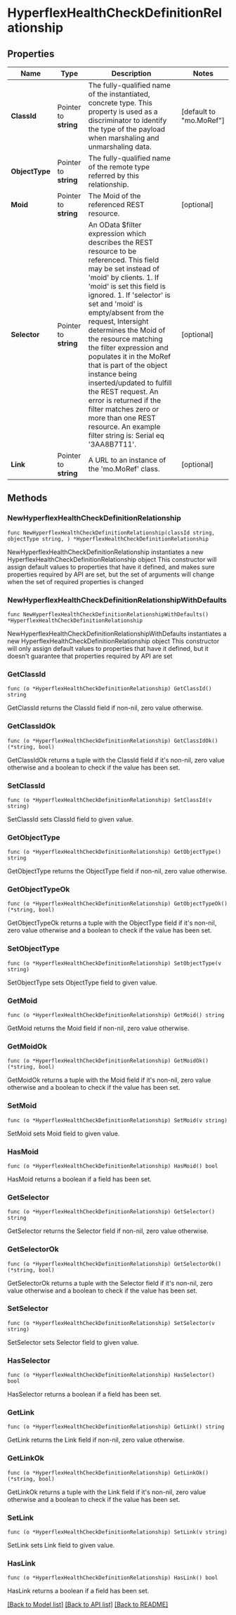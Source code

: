 # HyperflexHealthCheckDefinitionRelationship

## Properties

Name | Type | Description | Notes
------------ | ------------- | ------------- | -------------
**ClassId** | Pointer to **string** | The fully-qualified name of the instantiated, concrete type. This property is used as a discriminator to identify the type of the payload when marshaling and unmarshaling data. | [default to "mo.MoRef"]
**ObjectType** | Pointer to **string** | The fully-qualified name of the remote type referred by this relationship. | 
**Moid** | Pointer to **string** | The Moid of the referenced REST resource. | [optional] 
**Selector** | Pointer to **string** | An OData $filter expression which describes the REST resource to be referenced. This field may be set instead of &#39;moid&#39; by clients. 1. If &#39;moid&#39; is set this field is ignored. 1. If &#39;selector&#39; is set and &#39;moid&#39; is empty/absent from the request, Intersight determines the Moid of the resource matching the filter expression and populates it in the MoRef that is part of the object instance being inserted/updated to fulfill the REST request. An error is returned if the filter matches zero or more than one REST resource. An example filter string is: Serial eq &#39;3AA8B7T11&#39;. | [optional] 
**Link** | Pointer to **string** | A URL to an instance of the &#39;mo.MoRef&#39; class. | [optional] 

## Methods

### NewHyperflexHealthCheckDefinitionRelationship

`func NewHyperflexHealthCheckDefinitionRelationship(classId string, objectType string, ) *HyperflexHealthCheckDefinitionRelationship`

NewHyperflexHealthCheckDefinitionRelationship instantiates a new HyperflexHealthCheckDefinitionRelationship object
This constructor will assign default values to properties that have it defined,
and makes sure properties required by API are set, but the set of arguments
will change when the set of required properties is changed

### NewHyperflexHealthCheckDefinitionRelationshipWithDefaults

`func NewHyperflexHealthCheckDefinitionRelationshipWithDefaults() *HyperflexHealthCheckDefinitionRelationship`

NewHyperflexHealthCheckDefinitionRelationshipWithDefaults instantiates a new HyperflexHealthCheckDefinitionRelationship object
This constructor will only assign default values to properties that have it defined,
but it doesn't guarantee that properties required by API are set

### GetClassId

`func (o *HyperflexHealthCheckDefinitionRelationship) GetClassId() string`

GetClassId returns the ClassId field if non-nil, zero value otherwise.

### GetClassIdOk

`func (o *HyperflexHealthCheckDefinitionRelationship) GetClassIdOk() (*string, bool)`

GetClassIdOk returns a tuple with the ClassId field if it's non-nil, zero value otherwise
and a boolean to check if the value has been set.

### SetClassId

`func (o *HyperflexHealthCheckDefinitionRelationship) SetClassId(v string)`

SetClassId sets ClassId field to given value.


### GetObjectType

`func (o *HyperflexHealthCheckDefinitionRelationship) GetObjectType() string`

GetObjectType returns the ObjectType field if non-nil, zero value otherwise.

### GetObjectTypeOk

`func (o *HyperflexHealthCheckDefinitionRelationship) GetObjectTypeOk() (*string, bool)`

GetObjectTypeOk returns a tuple with the ObjectType field if it's non-nil, zero value otherwise
and a boolean to check if the value has been set.

### SetObjectType

`func (o *HyperflexHealthCheckDefinitionRelationship) SetObjectType(v string)`

SetObjectType sets ObjectType field to given value.


### GetMoid

`func (o *HyperflexHealthCheckDefinitionRelationship) GetMoid() string`

GetMoid returns the Moid field if non-nil, zero value otherwise.

### GetMoidOk

`func (o *HyperflexHealthCheckDefinitionRelationship) GetMoidOk() (*string, bool)`

GetMoidOk returns a tuple with the Moid field if it's non-nil, zero value otherwise
and a boolean to check if the value has been set.

### SetMoid

`func (o *HyperflexHealthCheckDefinitionRelationship) SetMoid(v string)`

SetMoid sets Moid field to given value.

### HasMoid

`func (o *HyperflexHealthCheckDefinitionRelationship) HasMoid() bool`

HasMoid returns a boolean if a field has been set.

### GetSelector

`func (o *HyperflexHealthCheckDefinitionRelationship) GetSelector() string`

GetSelector returns the Selector field if non-nil, zero value otherwise.

### GetSelectorOk

`func (o *HyperflexHealthCheckDefinitionRelationship) GetSelectorOk() (*string, bool)`

GetSelectorOk returns a tuple with the Selector field if it's non-nil, zero value otherwise
and a boolean to check if the value has been set.

### SetSelector

`func (o *HyperflexHealthCheckDefinitionRelationship) SetSelector(v string)`

SetSelector sets Selector field to given value.

### HasSelector

`func (o *HyperflexHealthCheckDefinitionRelationship) HasSelector() bool`

HasSelector returns a boolean if a field has been set.

### GetLink

`func (o *HyperflexHealthCheckDefinitionRelationship) GetLink() string`

GetLink returns the Link field if non-nil, zero value otherwise.

### GetLinkOk

`func (o *HyperflexHealthCheckDefinitionRelationship) GetLinkOk() (*string, bool)`

GetLinkOk returns a tuple with the Link field if it's non-nil, zero value otherwise
and a boolean to check if the value has been set.

### SetLink

`func (o *HyperflexHealthCheckDefinitionRelationship) SetLink(v string)`

SetLink sets Link field to given value.

### HasLink

`func (o *HyperflexHealthCheckDefinitionRelationship) HasLink() bool`

HasLink returns a boolean if a field has been set.


[[Back to Model list]](../README.md#documentation-for-models) [[Back to API list]](../README.md#documentation-for-api-endpoints) [[Back to README]](../README.md)


